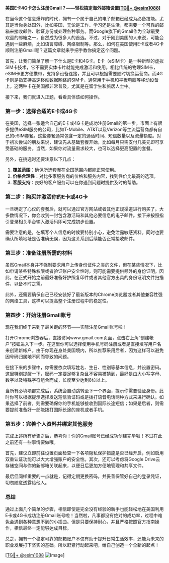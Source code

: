 **美国E卡4G卡怎么注册Gmail？——轻松搞定海外邮箱设置[[TG💪+ @esim1088](https://t.me/s/esim1088)]**

在当今这个信息爆炸的时代，拥有一个属于自己的电子邮箱已经成为必备技能。尤其是当你身处国外，比如美国，无论是工作、学习还是生活，都需要一个可靠的邮箱来接收邮件、验证身份或处理各种事务。而Google旗下的Gmail作为全球最受欢迎的邮箱之一，自然成为很多人的首选。不过，对于刚到美国的人来说，可能会遇到一些麻烦，比如语言障碍、网络限制等。那么，如何在美国使用E卡或者4G卡顺利注册Gmail呢？这篇文章就来手把手教你搞定这个问题。

首先，让我们简单了解一下什么是E卡和4G卡。E卡（eSIM卡）是一种新型的虚拟SIM卡技术，它不需要实体卡片就能完成激活和使用。相比传统的物理SIM卡，eSIM卡更方便携带，支持多设备连接，并且可以根据需要随时切换运营商。而4G卡则是指支持高速移动数据网络的SIM卡，通常用于手机和平板电脑等移动设备上。这两种卡在美国都非常普及，尤其是在留学生和旅居人士中。

接下来，我们就进入正题，看看具体该如何操作。

### 第一步：选择合适的E卡或4G卡

在美国，选择一张适合自己的E卡或4G卡是成功注册Gmail的第一步。市面上有很多提供eSIM服务的公司，比如T-Mobile、AT&T以及Verizon等主流运营商都有自己的eSIM套餐。这些套餐通常包含一定的通话时间、短信数量以及流量额度。对于初次尝试的朋友来说，建议先从基础套餐开始，比如每月只需支付几美元即可享受基础的服务。当然，如果你对流量需求较大，也可以选择更高配置的套餐。

另外，在挑选时还要注意以下几点：

1. **覆盖范围**：确保所选套餐在全国范围内都能正常使用。
2. **价格合理性**：对比多家服务商的价格和服务内容，找到性价比最高的选项。
3. **客服支持**：良好的客户服务可以在你遇到问题时提供及时的帮助。

### 第二步：购买并激活你的E卡或4G卡

一旦确定了心仪的套餐后，就可以通过官方网站或者其他正规渠道进行购买了。大多数情况下，你会收到一封包含激活码和其他必要信息的电子邮件。接下来按照指引登录相关平台输入激活码即可完成初步设置。

需要注意的是，在填写个人信息的时候要特别小心，避免泄露敏感资料。同时也要确认所填地址是否准确无误，因为这关系到后续能否正常接收邮件。

### 第三步：准备注册所需的材料

虽然Gmail本身并不强制要求用户上传身份证件之类的文件，但在某些情况下，比如申请某些特殊权限或者验证账户安全性时，则可能需要提供额外的身份证明。因此，在正式开始之前最好准备好护照复印件或者其他官方出具的身份证明文件扫描件，以备不时之需。

此外，还需要确保自己已经安装好了最新版本的Chrome浏览器或者其他兼容性强的网络工具，这样可以提高整个注册过程中的稳定性。

### 第四步：开始注册Gmail账号

现在我们终于来到了最关键的环节——实际注册Gmail账号啦！

打开Chrome浏览器后，直接访问www.gmail.com页面，点击右上角“创建帐户”按钮进入下一步。在这里你可以选择使用手机号码注册或者是直接填写用户名来创建新帐户。由于你现在身处美国境内，所以推荐采用后者，因为这样可以避免因号码归属地不同而导致的问题。

在接下来的步骤中，你需要依次填写姓名、生日、性别等基本信息，并设置密码。这里特别提醒一下，密码一定要足够复杂且不容易被猜到，最好是由大小写字母、数字以及特殊字符组合而成，长度至少达到8位以上。

当所有必填项都完成后，系统会自动跳转至下一个界面，提示你需要验证身份。此时你可以根据提示选择发送短信验证码或是拨打语音电话两种方式来进行确认。如果选择了前者，则需要确保你的手机能够接收到国际长途短信；如果是后者，则需要提前准备好一部能拨打国际长途的座机或者手机。

### 第五步：完善个人资料并绑定其他服务

完成上述所有步骤之后，恭喜你！你的Gmail账号已经成功创建完毕啦！不过在此之前还有一些事情要做哦。

首先，建议立即前往设置页面检查一下各项隐私保护措施是否已经开启，例如启用双重认证功能可以大大增强账户的安全性。其次，还可以考虑将Google Drive云存储空间与你的新邮箱关联起来，以便日后更加方便地管理和共享文件。

最后但同样重要的一点就是，记得定期更换密码，并妥善保管好自己的登录凭证，切勿随意透露给他人。

### 总结

通过上面几个简单的步骤，相信即使是完全没有经验的新手也能轻松地在美国利用E卡或4G卡成功注册Gmail账号啦！当然啦，凡事都没有绝对的成功率，过程中难免会遇到各种意想不到的小插曲。但是只要保持耐心，并且严格按照官方指南操作，相信最终一定能够达成目标。

总之，拥有一个稳定可靠的邮箱账户不仅有助于提升日常生活效率，还能为未来的职业发展打下坚实的基础。所以赶紧行动起来吧，给自己创造一个全新的起点！

[[TG💪+ @esim1088](https://t.me/s/esim1088) ![Image](https://i.postimg.cc/4NQfJmqS/Snipaste-2025-05-13-00-14-12.png)]